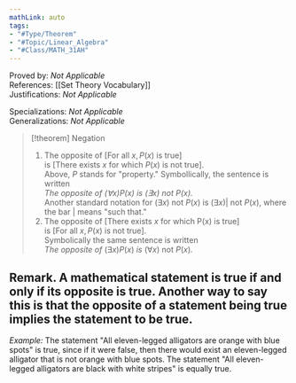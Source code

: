 ```yaml
---
mathLink: auto
tags:
- "#Type/Theorem"
- "#Topic/Linear_Algebra"
- "#Class/MATH_31AH"
---
```

Proved by: <i>Not Applicable</i>  
References: [[Set Theory Vocabulary]]  
Justifications: <i>Not Applicable</i>  

Specializations: <i>Not Applicable</i>  
Generalizations: <i>Not Applicable</i>  

> [!theorem] Negation
> 1. The opposite of \[For all $x,P(x)$ is true\]  
> is \[There exists $x$ for which $P(x)$ is not true\].  
> Above, $P$ stands for "property." Symbollically, the sentence is written  
> _The opposite of _$(\forall x)P(x)$ _is_ $(\exists x)\text{ not }P(x)$_._  
> Another standard notation for $(\exists x)\text{ not }P(x)$ is $(\exists x)|\text{ not } P(x)$, where the bar | means "such that."  
> 2. The opposite of \[There exists $x$ for which P(x) is true\]  
> is \[For all $x,P(x)$ is not true\].  
> Symbolically the same sentence is written  
> _The opposite of_ $(\exists x)P(x)$ _is_ $(\forall x)\text{ not }P(x)$_._  

**Remark.** A mathematical statement is true if and only if its opposite is true. 
Another way to say this is that the opposite of a statement being true implies the statement to be true.
---
*Example:* The statement "All eleven-legged alligators are orange with blue spots" is true, since if it were false, then there would exist an eleven-legged alligator that is not orange with blue spots.
The statement "All eleven-legged alligators are black with white stripes" is equally true.